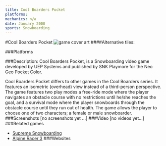 ```yaml
---
title: Cool Boarders Pocket
platforms: 
mechanics: n/a
date: January 2000
sports: Snowboarding
---
```

#Cool Boarders Pocket
![game cover art](//images.igdb.com/igdb/image/upload/t_cover_big/mijqltp3mct5niehuftb.jpg "Logo Title Text 1")
####Alternative tiles:

###Platforms


###Description:
Cool Boarders Pocket, is a Snowboarding video game developed by UEP Systems and published by SNK Playmore for the Neo Geo Pocket Color. 
 
Cool Boarders Pocket differs to other games in the Cool Boarders series. It features an isometric (overhead) view instead of a third-person perspective. The game features two play modes a free-ride mode where the player navigates an obstacle course with no restrictions until he/she reaches the goal, and a survival mode where the player snowboards through the obstacle course until they run out of health. The game allows the player to choose one of two characters; a female or male snowboarder.
###Screenshots
[no screenshots yet ...]
###Video
[no videos yet...]
###Related games
* [Supreme Snowboarding](/games/supreme-snowboarding-9277/)
* [Alpine Racer 3](/games/alpine-racer-3-68269/)
###Websites

